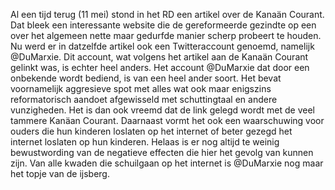 Al een tijd terug (11 mei) stond in het RD een artikel over de Kanaän Courant. Dat bleek een interessante website die de gereformeerde gezindte op een over het algemeen nette maar gedurfde manier scherp probeert te houden. Nu werd er in datzelfde artikel ook een Twitteraccount genoemd, namelijk @DuMarxie. Dit account, wat volgens het artikel aan de Kanaän Courant gelinkt was, is echter heel anders.
Het account @DuMarxie dat door een onbekende wordt bediend, is van een heel ander soort. Het bevat voornamelijk aggresieve spot met alles wat ook maar enigszins reformatorisch aandoet afgewisseld met schuttingtaal en andere vunzigheden. Het is dan ook vreemd dat de link gelegd wordt met de veel tammere Kanäan Courant. Daarnaast vormt het ook een waarschuwing voor ouders die hun kinderen loslaten op het internet of beter gezegd het internet loslaten op hun kinderen. Helaas is er nog altijd te weinig bewustwording van de negatieve effecten die hier het gevolg van kunnen zijn. Van alle kwaden die schuilgaan op het internet is @DuMarxie nog maar het topje van de ijsberg. 
